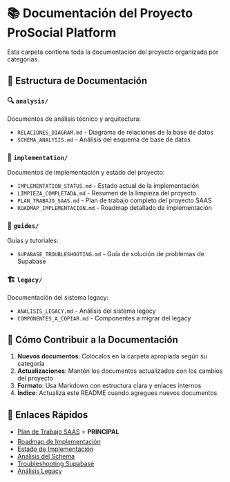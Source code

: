 # 📚 Documentación del Proyecto ProSocial Platform

Esta carpeta contiene toda la documentación del proyecto organizada por categorías.

## 📁 Estructura de Documentación

### 🔍 `analysis/`

Documentos de análisis técnico y arquitectura:

- `RELACIONES_DIAGRAM.md` - Diagrama de relaciones de la base de datos
- `SCHEMA_ANALYSIS.md` - Análisis del esquema de base de datos

### 🚀 `implementation/`

Documentos de implementación y estado del proyecto:

- `IMPLEMENTATION_STATUS.md` - Estado actual de la implementación
- `LIMPIEZA_COMPLETADA.md` - Resumen de la limpieza del proyecto
- `PLAN_TRABAJO_SAAS.md` - Plan de trabajo completo del proyecto SAAS
- `ROADMAP_IMPLEMENTACION.md` - Roadmap detallado de implementación

### 📖 `guides/`

Guías y tutoriales:

- `SUPABASE_TROUBLESHOOTING.md` - Guía de solución de problemas de Supabase

### 🏗️ `legacy/`

Documentación del sistema legacy:

- `ANALISIS_LEGACY.md` - Análisis del sistema legacy
- `COMPONENTES_A_COPIAR.md` - Componentes a migrar del legacy

## 📝 Cómo Contribuir a la Documentación

1. **Nuevos documentos**: Colócalos en la carpeta apropiada según su categoría
2. **Actualizaciones**: Mantén los documentos actualizados con los cambios del proyecto
3. **Formato**: Usa Markdown con estructura clara y enlaces internos
4. **Índice**: Actualiza este README cuando agregues nuevos documentos

## 🔗 Enlaces Rápidos

- [Plan de Trabajo SAAS](./implementation/PLAN_TRABAJO_SAAS.md) ⭐ **PRINCIPAL**
- [Roadmap de Implementación](./implementation/ROADMAP_IMPLEMENTACION.md)
- [Estado de Implementación](./implementation/IMPLEMENTATION_STATUS.md)
- [Análisis del Schema](./analysis/SCHEMA_ANALYSIS.md)
- [Troubleshooting Supabase](./guides/SUPABASE_TROUBLESHOOTING.md)
- [Análisis Legacy](./legacy/ANALISIS_LEGACY.md)
